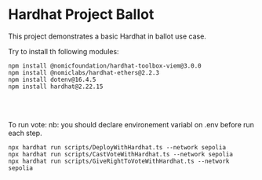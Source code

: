 # Hardhat Project Ballot

This project demonstrates a basic Hardhat in ballot use case.

Try to install th following modules:

```shell
npm install @nomicfoundation/hardhat-toolbox-viem@3.0.0
npm install @nomiclabs/hardhat-ethers@2.2.3
npm install dotenv@16.4.5
npm install hardhat@2.22.15
```
<br>
<br>

To run vote:
nb: you should declare environement variabl on .env before run each step.

```shell
npx hardhat run scripts/DeployWithHardhat.ts --network sepolia
npx hardhat run scripts/CastVoteWithHardhat.ts --network sepolia
npx hardhat run scripts/GiveRightToVoteWithHardhat.ts --network sepolia
```
